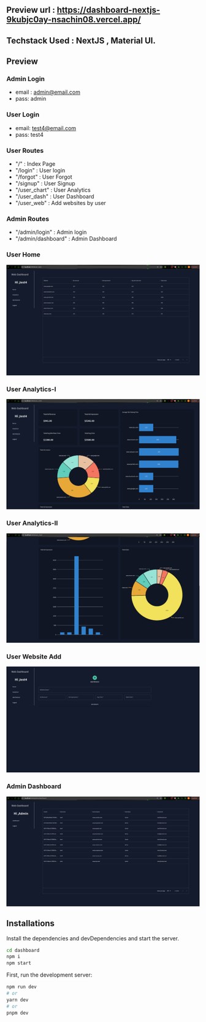 ## Preview url : https://dashboard-nextjs-9kubjc0ay-nsachin08.vercel.app/

## Techstack Used : NextJS , Material UI.

## Preview

### Admin Login
- email : admin@email.com
- pass: admin

### User Login
- email: test4@email.com
- pass: test4

### User Routes

- "/" : Index Page
- "/login" : User login
- "/forgot" : User Forgot
- "/signup" : User Signup
- "/user_chart" : User Analytics
- "/user_dash" : User Dashboard
- "/user_web" : Add websites by user

### Admin Routes

- "/admin/login" : Admin login
- "/admin/dashboard" : Admin Dashboard

### User Home

![Preview](img1.png)

### User Analytics-I

![Preview](img2.png)

### User Analytics-II

![Preview](img3.png)

### User Website Add

![Preview](img4.png)

### Admin Dashboard

![Preview](img5.png)

## Installations

Install the dependencies and devDependencies and start the server.

```sh
cd dashboard
npm i
npm start

```

First, run the development server:

```bash
npm run dev
# or
yarn dev
# or
pnpm dev
```
